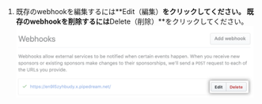 1. 既存のwebhookを編集するには**Edit（編集）**をクリックしてください。 既存のwebhookを削除するには**Delete（削除）**をクリックしてください。 ![webhookを管理するためのボタン](/assets/images/help/sponsors/webhook-edit-delete-button.png)
